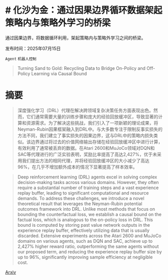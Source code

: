 # # 化沙为金：通过因果边界循环数据架起策略内与策略外学习的桥梁
通过因果边界，将数据循环利用，架起策略内与策略外学习之间的桥梁。

发布时间：2025年07月15日

`Agent` `机器人控制`

> Turning Sand to Gold: Recycling Data to Bridge On-Policy and Off-Policy Learning via Causal Bound

# 摘要

> 深度强化学习（DRL）代理在解决跨领域复杂决策任务方面表现出色。然而，它们通常需要大量的训练步骤和庞大的经验回放缓冲区，导致显著的计算和资源需求。为了解决这些挑战，我们引入了一项新颖的理论成果，将Neyman-Rubin因果框架融入到DRL中。与大多数专注于限制反事实损失的方法不同，我们建立了事实损失的因果边界，这与DRL中的策略内损失类似。该边界通过将过去的价值网络输出存储在经验回放缓冲区中进行计算，有效利用了通常被丢弃的数据。在Atari 2600和MuJoCo领域对DQN和SAC等代理进行的广泛实验表明，奖励比率提高了高达2,427%，优于未采用我们提出方法的相同代理，并将经验回放缓冲区的大小减少了高达96%，在几乎不增加额外成本的情况下显著提高了样本效率。

> Deep reinforcement learning (DRL) agents excel in solving complex decision-making tasks across various domains. However, they often require a substantial number of training steps and a vast experience replay buffer, leading to significant computational and resource demands. To address these challenges, we introduce a novel theoretical result that leverages the Neyman-Rubin potential outcomes framework into DRL. Unlike most methods that focus on bounding the counterfactual loss, we establish a causal bound on the factual loss, which is analogous to the on-policy loss in DRL. This bound is computed by storing past value network outputs in the experience replay buffer, effectively utilizing data that is usually discarded. Extensive experiments across the Atari 2600 and MuJoCo domains on various agents, such as DQN and SAC, achieve up to 2,427% higher reward ratio, outperforming the same agents without our proposed term, and reducing the experience replay buffer size by up to 96%, significantly improving sample efficiency at negligible cost.

[Arxiv](https://arxiv.org/abs/2507.11269)